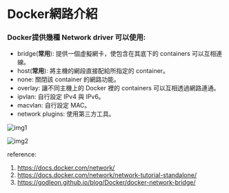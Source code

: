 # Docker網路介紹

### Docker提供幾種 Network driver 可以使用:
* bridge(**常用**): 提供一個虛擬網卡，使包含在其底下的 containers 可以互相連線。
* host(**常用**): 將主機的網段直接配給所指定的 container。  
* none: 關閉該 container 的網路功能。
* overlay: 讓不同主機上的 Docker 裡的 containers 可以互相透過網路連通。
* ipvlan: 自行設定 IPv4 與 IPv6。
* macvlan: 自行設定 MAC。
* network plugins: 使用第三方工具。

![img1](https://godleon.github.io/blog/images/docker/docker-bridge-network-1.png)

![img2](https://godleon.github.io/blog/images/docker/docker-bridge-network-custom.png)

reference:
1. https://docs.docker.com/network/
2. https://docs.docker.com/network/network-tutorial-standalone/
3. https://godleon.github.io/blog/Docker/docker-network-bridge/
